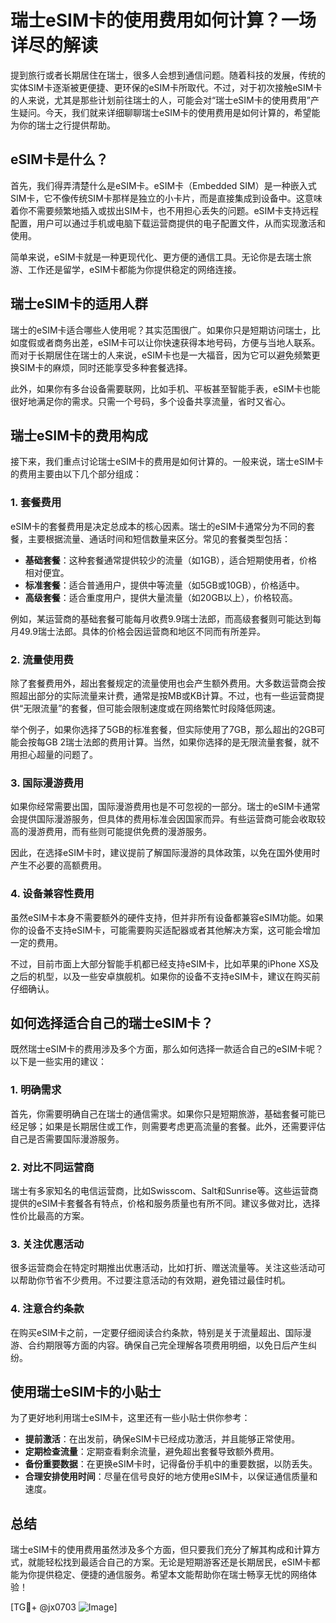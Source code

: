 # 瑞士eSIM卡的使用费用如何计算？一场详尽的解读

提到旅行或者长期居住在瑞士，很多人会想到通信问题。随着科技的发展，传统的实体SIM卡逐渐被更便捷、更环保的eSIM卡所取代。不过，对于初次接触eSIM卡的人来说，尤其是那些计划前往瑞士的人，可能会对“瑞士eSIM卡的使用费用”产生疑问。今天，我们就来详细聊聊瑞士eSIM卡的使用费用是如何计算的，希望能为你的瑞士之行提供帮助。

## eSIM卡是什么？

首先，我们得弄清楚什么是eSIM卡。eSIM卡（Embedded SIM）是一种嵌入式SIM卡，它不像传统SIM卡那样是独立的小卡片，而是直接集成到设备中。这意味着你不需要频繁地插入或拔出SIM卡，也不用担心丢失的问题。eSIM卡支持远程配置，用户可以通过手机或电脑下载运营商提供的电子配置文件，从而实现激活和使用。

简单来说，eSIM卡就是一种更现代化、更方便的通信工具。无论你是去瑞士旅游、工作还是留学，eSIM卡都能为你提供稳定的网络连接。

## 瑞士eSIM卡的适用人群

瑞士的eSIM卡适合哪些人使用呢？其实范围很广。如果你只是短期访问瑞士，比如度假或者商务出差，eSIM卡可以让你快速获得本地号码，方便与当地人联系。而对于长期居住在瑞士的人来说，eSIM卡也是一大福音，因为它可以避免频繁更换SIM卡的麻烦，同时还能享受多种套餐选择。

此外，如果你有多台设备需要联网，比如手机、平板甚至智能手表，eSIM卡也能很好地满足你的需求。只需一个号码，多个设备共享流量，省时又省心。

## 瑞士eSIM卡的费用构成

接下来，我们重点讨论瑞士eSIM卡的费用是如何计算的。一般来说，瑞士eSIM卡的费用主要由以下几个部分组成：

### 1. 套餐费用

eSIM卡的套餐费用是决定总成本的核心因素。瑞士的eSIM卡通常分为不同的套餐，主要根据流量、通话时间和短信数量来区分。常见的套餐类型包括：

- **基础套餐**：这种套餐通常提供较少的流量（如1GB），适合短期使用者，价格相对便宜。
- **标准套餐**：适合普通用户，提供中等流量（如5GB或10GB），价格适中。
- **高级套餐**：适合重度用户，提供大量流量（如20GB以上），价格较高。

例如，某运营商的基础套餐可能每月收费9.9瑞士法郎，而高级套餐则可能达到每月49.9瑞士法郎。具体的价格会因运营商和地区不同而有所差异。

### 2. 流量使用费

除了套餐费用外，超出套餐规定的流量使用也会产生额外费用。大多数运营商会按照超出部分的实际流量来计费，通常是按MB或KB计算。不过，也有一些运营商提供“无限流量”的套餐，但可能会限制速度或在网络繁忙时段降低网速。

举个例子，如果你选择了5GB的标准套餐，但实际使用了7GB，那么超出的2GB可能会按每GB 2瑞士法郎的费用计算。当然，如果你选择的是无限流量套餐，就不用担心超量的问题了。

### 3. 国际漫游费用

如果你经常需要出国，国际漫游费用也是不可忽视的一部分。瑞士的eSIM卡通常会提供国际漫游服务，但具体的费用标准会因国家而异。有些运营商可能会收取较高的漫游费用，而有些则可能提供免费的漫游服务。

因此，在选择eSIM卡时，建议提前了解国际漫游的具体政策，以免在国外使用时产生不必要的高额费用。

### 4. 设备兼容性费用

虽然eSIM卡本身不需要额外的硬件支持，但并非所有设备都兼容eSIM功能。如果你的设备不支持eSIM卡，可能需要购买适配器或者其他解决方案，这可能会增加一定的费用。

不过，目前市面上大部分智能手机都已经支持eSIM卡，比如苹果的iPhone XS及之后的机型，以及一些安卓旗舰机。如果你的设备不支持eSIM卡，建议在购买前仔细确认。

## 如何选择适合自己的瑞士eSIM卡？

既然瑞士eSIM卡的费用涉及多个方面，那么如何选择一款适合自己的eSIM卡呢？以下是一些实用的建议：

### 1. 明确需求

首先，你需要明确自己在瑞士的通信需求。如果你只是短期旅游，基础套餐可能已经足够；如果是长期居住或工作，则需要考虑更高流量的套餐。此外，还需要评估自己是否需要国际漫游服务。

### 2. 对比不同运营商

瑞士有多家知名的电信运营商，比如Swisscom、Salt和Sunrise等。这些运营商提供的eSIM卡套餐各有特点，价格和服务质量也有所不同。建议多做对比，选择性价比最高的方案。

### 3. 关注优惠活动

很多运营商会在特定时期推出优惠活动，比如打折、赠送流量等。关注这些活动可以帮助你节省不少费用。不过要注意活动的有效期，避免错过最佳时机。

### 4. 注意合约条款

在购买eSIM卡之前，一定要仔细阅读合约条款，特别是关于流量超出、国际漫游、合约期限等方面的内容。确保自己完全理解各项费用明细，以免日后产生纠纷。

## 使用瑞士eSIM卡的小贴士

为了更好地利用瑞士eSIM卡，这里还有一些小贴士供你参考：

- **提前激活**：在出发前，确保eSIM卡已经成功激活，并且能够正常使用。
- **定期检查流量**：定期查看剩余流量，避免超出套餐导致额外费用。
- **备份重要数据**：在更换eSIM卡时，记得备份手机中的重要数据，以防丢失。
- **合理安排使用时间**：尽量在信号良好的地方使用eSIM卡，以保证通信质量和速度。

## 总结

瑞士eSIM卡的使用费用虽然涉及多个方面，但只要我们充分了解其构成和计算方式，就能轻松找到最适合自己的方案。无论是短期游客还是长期居民，eSIM卡都能为你提供稳定、便捷的通信服务。希望本文能帮助你在瑞士畅享无忧的网络体验！

[TG💪+ @jx0703 ![Image](https://github.com/user-attachments/assets/dbca1d08-cadb-493c-b0ec-ad6f7a83f270)]
